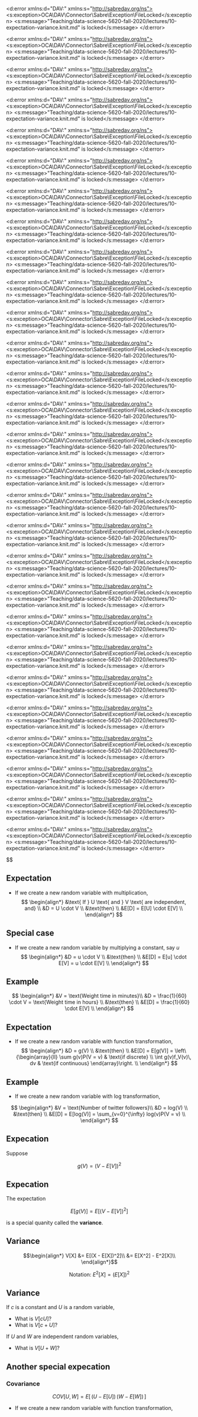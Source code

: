 <?xml version="1.0" encoding="utf-8"?>
<d:error xmlns:d="DAV:" xmlns:s="http://sabredav.org/ns">
  <s:exception>OCA\DAV\Connector\Sabre\Exception\FileLocked</s:exception>
  <s:message>"Teaching/data-science-5620-fall-2020/lectures/10-expectation-variance.knit.md" is locked</s:message>
</d:error>
<?xml version="1.0" encoding="utf-8"?>
<d:error xmlns:d="DAV:" xmlns:s="http://sabredav.org/ns">
  <s:exception>OCA\DAV\Connector\Sabre\Exception\FileLocked</s:exception>
  <s:message>"Teaching/data-science-5620-fall-2020/lectures/10-expectation-variance.knit.md" is locked</s:message>
</d:error>
<?xml version="1.0" encoding="utf-8"?>
<d:error xmlns:d="DAV:" xmlns:s="http://sabredav.org/ns">
  <s:exception>OCA\DAV\Connector\Sabre\Exception\FileLocked</s:exception>
  <s:message>"Teaching/data-science-5620-fall-2020/lectures/10-expectation-variance.knit.md" is locked</s:message>
</d:error>
<?xml version="1.0" encoding="utf-8"?>
<d:error xmlns:d="DAV:" xmlns:s="http://sabredav.org/ns">
  <s:exception>OCA\DAV\Connector\Sabre\Exception\FileLocked</s:exception>
  <s:message>"Teaching/data-science-5620-fall-2020/lectures/10-expectation-variance.knit.md" is locked</s:message>
</d:error>
<?xml version="1.0" encoding="utf-8"?>
<d:error xmlns:d="DAV:" xmlns:s="http://sabredav.org/ns">
  <s:exception>OCA\DAV\Connector\Sabre\Exception\FileLocked</s:exception>
  <s:message>"Teaching/data-science-5620-fall-2020/lectures/10-expectation-variance.knit.md" is locked</s:message>
</d:error>
<?xml version="1.0" encoding="utf-8"?>
<d:error xmlns:d="DAV:" xmlns:s="http://sabredav.org/ns">
  <s:exception>OCA\DAV\Connector\Sabre\Exception\FileLocked</s:exception>
  <s:message>"Teaching/data-science-5620-fall-2020/lectures/10-expectation-variance.knit.md" is locked</s:message>
</d:error>
<?xml version="1.0" encoding="utf-8"?>
<d:error xmlns:d="DAV:" xmlns:s="http://sabredav.org/ns">
  <s:exception>OCA\DAV\Connector\Sabre\Exception\FileLocked</s:exception>
  <s:message>"Teaching/data-science-5620-fall-2020/lectures/10-expectation-variance.knit.md" is locked</s:message>
</d:error>
<?xml version="1.0" encoding="utf-8"?>
<d:error xmlns:d="DAV:" xmlns:s="http://sabredav.org/ns">
  <s:exception>OCA\DAV\Connector\Sabre\Exception\FileLocked</s:exception>
  <s:message>"Teaching/data-science-5620-fall-2020/lectures/10-expectation-variance.knit.md" is locked</s:message>
</d:error>
<?xml version="1.0" encoding="utf-8"?>
<d:error xmlns:d="DAV:" xmlns:s="http://sabredav.org/ns">
  <s:exception>OCA\DAV\Connector\Sabre\Exception\FileLocked</s:exception>
  <s:message>"Teaching/data-science-5620-fall-2020/lectures/10-expectation-variance.knit.md" is locked</s:message>
</d:error>
<?xml version="1.0" encoding="utf-8"?>
<d:error xmlns:d="DAV:" xmlns:s="http://sabredav.org/ns">
  <s:exception>OCA\DAV\Connector\Sabre\Exception\FileLocked</s:exception>
  <s:message>"Teaching/data-science-5620-fall-2020/lectures/10-expectation-variance.knit.md" is locked</s:message>
</d:error>
<?xml version="1.0" encoding="utf-8"?>
<d:error xmlns:d="DAV:" xmlns:s="http://sabredav.org/ns">
  <s:exception>OCA\DAV\Connector\Sabre\Exception\FileLocked</s:exception>
  <s:message>"Teaching/data-science-5620-fall-2020/lectures/10-expectation-variance.knit.md" is locked</s:message>
</d:error>
<?xml version="1.0" encoding="utf-8"?>
<d:error xmlns:d="DAV:" xmlns:s="http://sabredav.org/ns">
  <s:exception>OCA\DAV\Connector\Sabre\Exception\FileLocked</s:exception>
  <s:message>"Teaching/data-science-5620-fall-2020/lectures/10-expectation-variance.knit.md" is locked</s:message>
</d:error>
<?xml version="1.0" encoding="utf-8"?>
<d:error xmlns:d="DAV:" xmlns:s="http://sabredav.org/ns">
  <s:exception>OCA\DAV\Connector\Sabre\Exception\FileLocked</s:exception>
  <s:message>"Teaching/data-science-5620-fall-2020/lectures/10-expectation-variance.knit.md" is locked</s:message>
</d:error>
<?xml version="1.0" encoding="utf-8"?>
<d:error xmlns:d="DAV:" xmlns:s="http://sabredav.org/ns">
  <s:exception>OCA\DAV\Connector\Sabre\Exception\FileLocked</s:exception>
  <s:message>"Teaching/data-science-5620-fall-2020/lectures/10-expectation-variance.knit.md" is locked</s:message>
</d:error>
<?xml version="1.0" encoding="utf-8"?>
<d:error xmlns:d="DAV:" xmlns:s="http://sabredav.org/ns">
  <s:exception>OCA\DAV\Connector\Sabre\Exception\FileLocked</s:exception>
  <s:message>"Teaching/data-science-5620-fall-2020/lectures/10-expectation-variance.knit.md" is locked</s:message>
</d:error>
<?xml version="1.0" encoding="utf-8"?>
<d:error xmlns:d="DAV:" xmlns:s="http://sabredav.org/ns">
  <s:exception>OCA\DAV\Connector\Sabre\Exception\FileLocked</s:exception>
  <s:message>"Teaching/data-science-5620-fall-2020/lectures/10-expectation-variance.knit.md" is locked</s:message>
</d:error>
<?xml version="1.0" encoding="utf-8"?>
<d:error xmlns:d="DAV:" xmlns:s="http://sabredav.org/ns">
  <s:exception>OCA\DAV\Connector\Sabre\Exception\FileLocked</s:exception>
  <s:message>"Teaching/data-science-5620-fall-2020/lectures/10-expectation-variance.knit.md" is locked</s:message>
</d:error>
<?xml version="1.0" encoding="utf-8"?>
<d:error xmlns:d="DAV:" xmlns:s="http://sabredav.org/ns">
  <s:exception>OCA\DAV\Connector\Sabre\Exception\FileLocked</s:exception>
  <s:message>"Teaching/data-science-5620-fall-2020/lectures/10-expectation-variance.knit.md" is locked</s:message>
</d:error>
<?xml version="1.0" encoding="utf-8"?>
<d:error xmlns:d="DAV:" xmlns:s="http://sabredav.org/ns">
  <s:exception>OCA\DAV\Connector\Sabre\Exception\FileLocked</s:exception>
  <s:message>"Teaching/data-science-5620-fall-2020/lectures/10-expectation-variance.knit.md" is locked</s:message>
</d:error>
<?xml version="1.0" encoding="utf-8"?>
<d:error xmlns:d="DAV:" xmlns:s="http://sabredav.org/ns">
  <s:exception>OCA\DAV\Connector\Sabre\Exception\FileLocked</s:exception>
  <s:message>"Teaching/data-science-5620-fall-2020/lectures/10-expectation-variance.knit.md" is locked</s:message>
</d:error>
<?xml version="1.0" encoding="utf-8"?>
<d:error xmlns:d="DAV:" xmlns:s="http://sabredav.org/ns">
  <s:exception>OCA\DAV\Connector\Sabre\Exception\FileLocked</s:exception>
  <s:message>"Teaching/data-science-5620-fall-2020/lectures/10-expectation-variance.knit.md" is locked</s:message>
</d:error>
<?xml version="1.0" encoding="utf-8"?>
<d:error xmlns:d="DAV:" xmlns:s="http://sabredav.org/ns">
  <s:exception>OCA\DAV\Connector\Sabre\Exception\FileLocked</s:exception>
  <s:message>"Teaching/data-science-5620-fall-2020/lectures/10-expectation-variance.knit.md" is locked</s:message>
</d:error>
<?xml version="1.0" encoding="utf-8"?>
<d:error xmlns:d="DAV:" xmlns:s="http://sabredav.org/ns">
  <s:exception>OCA\DAV\Connector\Sabre\Exception\FileLocked</s:exception>
  <s:message>"Teaching/data-science-5620-fall-2020/lectures/10-expectation-variance.knit.md" is locked</s:message>
</d:error>
<?xml version="1.0" encoding="utf-8"?>
<d:error xmlns:d="DAV:" xmlns:s="http://sabredav.org/ns">
  <s:exception>OCA\DAV\Connector\Sabre\Exception\FileLocked</s:exception>
  <s:message>"Teaching/data-science-5620-fall-2020/lectures/10-expectation-variance.knit.md" is locked</s:message>
</d:error>
<?xml version="1.0" encoding="utf-8"?>
<d:error xmlns:d="DAV:" xmlns:s="http://sabredav.org/ns">
  <s:exception>OCA\DAV\Connector\Sabre\Exception\FileLocked</s:exception>
  <s:message>"Teaching/data-science-5620-fall-2020/lectures/10-expectation-variance.knit.md" is locked</s:message>
</d:error>
<?xml version="1.0" encoding="utf-8"?>
<d:error xmlns:d="DAV:" xmlns:s="http://sabredav.org/ns">
  <s:exception>OCA\DAV\Connector\Sabre\Exception\FileLocked</s:exception>
  <s:message>"Teaching/data-science-5620-fall-2020/lectures/10-expectation-variance.knit.md" is locked</s:message>
</d:error>
<?xml version="1.0" encoding="utf-8"?>
<d:error xmlns:d="DAV:" xmlns:s="http://sabredav.org/ns">
  <s:exception>OCA\DAV\Connector\Sabre\Exception\FileLocked</s:exception>
  <s:message>"Teaching/data-science-5620-fall-2020/lectures/10-expectation-variance.knit.md" is locked</s:message>
</d:error>
<?xml version="1.0" encoding="utf-8"?>
<d:error xmlns:d="DAV:" xmlns:s="http://sabredav.org/ns">
  <s:exception>OCA\DAV\Connector\Sabre\Exception\FileLocked</s:exception>
  <s:message>"Teaching/data-science-5620-fall-2020/lectures/10-expectation-variance.knit.md" is locked</s:message>
</d:error>

$$

## Expectation

+ If we create a new random variable with multiplication, 
$$
\begin{align*}
&\text{ If } U \text{ and } V \text{ are independent, and} \\
&D = U \cdot V \\
&\text{then} \\
&E[D] = E[U] \cdot E[V] \\
\end{align*}
$$


## Special case

+ If we create a new random variable by multiplying a constant, say  $u$
$$
\begin{align*}
&D = u \cdot V \\
&\text{then} \\
&E[D] = E[u] \cdot E[V] = u \cdot E[V] \\
\end{align*}
$$

## Example

$$
\begin{align*}
&V = \text{Weight time in minutes}\\
&D = \frac{1}{60} \cdot V = \text{Weight time in hours} \\
&\text{then} \\
&E[D] = \frac{1}{60} \cdot E[V] \\
\end{align*}
$$

## Expectation

+ If we create a new random variable with function transformation, 
$$
\begin{align*}
&D = g(V) \\
&\text{then} \\
&E[D] = E[g(V)] = \left\{\begin{array}{ll} \sum g(v)P(V = v) & \text{if discrete} \\ \int g(v)f_V(v)\, dv & \text{if continuous} \end{array}\right. \\
\end{align*}
$$


## Example

+ If we create a new random variable with log transformation, 

$$
\begin{align*}
&V = \text{Number of twitter followers}\\
&D = log(V) \\
&\text{then} \\
&E[D] = E[log(V)] = \sum_{v=0}^{\infty} log(v)P(V = v) \\
\end{align*}
$$

## Expecation

Suppose

$$g(V) = (V - E[V])^2$$

## Expecation

The expectation

$$E[g(V)] = E[(V - E[V])^2]$$

is a special quanity called the **variance**.

## Variance

$$\begin{align*}
V[X] &= E[(X - E[X])^2]\\
&= E[X^2] - E^2[X]\\
\end{align*}$$

$$\text{Notation: } E^2[X] = (E[X])^2$$

## Variance

If $c$ is a constant and $U$ is a random variable, 

+ What is $V[cU]$?
+ What is $V[c + U]$?

If $U$ and $W$ are independent random variables,

+ What is $V[U + W]$?

## Another special expecation

### Covariance

$$ COV[U,W] = E\left[\,(U - E[U])\,(W - E[W])\,\right]$$
 
+ If we create a new random variable with function transformation, 
